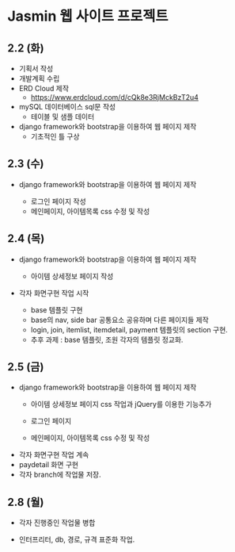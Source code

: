 # Jasmin 웹 사이트 프로젝트

## 2.2 (화)

* 기획서 작성
* 개발계획 수립
* ERD Cloud 제작
  * https://www.erdcloud.com/d/cQk8e3RjMckBzT2u4
* mySQL 데이터베이스 sql문 작성
  * 테이블 및 샘플 데이터
* django framework와 bootstrap을 이용하여 웹 페이지 제작
  * 기초적인 틀 구상



## 2.3 (수)

* django framework와 bootstrap을 이용하여 웹 페이지 제작

  * 로그인 페이지 작성
  * 메인페이지, 아이템목록 css 수정 및 작성


## 2.4 (목)

* django framework와 bootstrap을 이용하여 웹 페이지 제작
  * 아이템 상세정보 페이지 작성

* 각자 화면구현 작업 시작
  * base 템플릿 구현
  * base의 nav, side bar 공통요소 공유하며 다른 페이지들 제작
  * login, join, itemlist, itemdetail, payment 템플릿의 section 구현.
  * 추후 과제 : base 템플릿, 조원 각자의 템플릿 정교화.

## 2.5 (금)

* django framework와 bootstrap을 이용하여 웹 페이지 제작
  * 아이템 상세정보 페이지 css 작업과 jQuery를 이용한 기능추가

  * 로그인 페이지
  * 메인페이지, 아이템목록 css 수정 및 작성
* 각자 화면구현 작업 계속
* paydetail 화면 구현
* 각자 branch에 작업물 저장. 

## 2.8 (월)

* 각자 진행중인 작업물 병합

* 인터프리터, db, 경로, 규격 표준화 작업. 

   